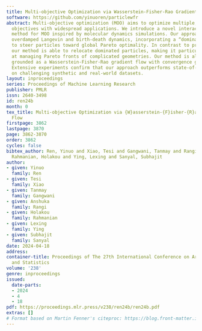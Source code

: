 ```yaml
---
title: Multi-objective Optimization via Wasserstein-Fisher-Rao Gradient Flow
software: https://github.com/yinuoren/particlewfr
abstract: Multi-objective optimization (MOO) aims to optimize multiple, possibly conflicting
  objectives with widespread applications. We introduce a novel interacting particle
  method for MOO inspired by molecular dynamics simulations. Our approach combines
  overdamped Langevin and birth-death dynamics, incorporating a “dominance potential”
  to steer particles toward global Pareto optimality. In contrast to previous methods,
  our method is able to relocate dominated particles, making it particularly adept
  at managing Pareto fronts of complicated geometries. Our method is also theoretically
  grounded as a Wasserstein-Fisher-Rao gradient flow with convergence guarantees.
  Extensive experiments confirm that our approach outperforms state-of-the-art methods
  on challenging synthetic and real-world datasets.
layout: inproceedings
series: Proceedings of Machine Learning Research
publisher: PMLR
issn: 2640-3498
id: ren24b
month: 0
tex_title: Multi-objective Optimization via {W}asserstein-{F}isher-{R}ao Gradient
  Flow
firstpage: 3862
lastpage: 3870
page: 3862-3870
order: 3862
cycles: false
bibtex_author: Ren, Yinuo and Xiao, Tesi and Gangwani, Tanmay and Rangi, Anshuka and
  Rahmanian, Holakou and Ying, Lexing and Sanyal, Subhajit
author:
- given: Yinuo
  family: Ren
- given: Tesi
  family: Xiao
- given: Tanmay
  family: Gangwani
- given: Anshuka
  family: Rangi
- given: Holakou
  family: Rahmanian
- given: Lexing
  family: Ying
- given: Subhajit
  family: Sanyal
date: 2024-04-18
address:
container-title: Proceedings of The 27th International Conference on Artificial Intelligence
  and Statistics
volume: '238'
genre: inproceedings
issued:
  date-parts:
  - 2024
  - 4
  - 18
pdf: https://proceedings.mlr.press/v238/ren24b/ren24b.pdf
extras: []
# Format based on Martin Fenner's citeproc: https://blog.front-matter.io/posts/citeproc-yaml-for-bibliographies/
---
```

